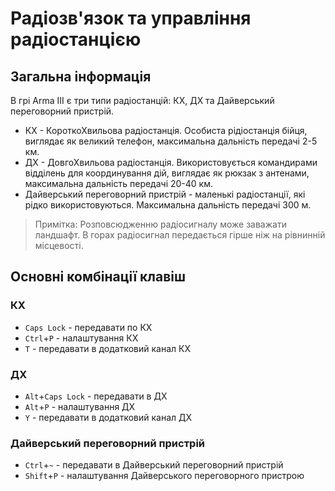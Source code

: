 # Радіозв'язок та управління радіостанцією
## Загальна інформація
В грі Arma ІІІ є три типи радіостанцій: КХ, ДХ та Дайверський переговорний пристрій.

- КХ - КороткоХвильова радіостанція. Особиста рідіостанція бійця, виглядає як великий телефон, максимальна дальність передачі 2-5 км.
- ДХ - ДовгоХвильова радіостанція. Використовується командирами відділень для координування дій, виглядає як рюкзак з антенами, максимальна дальність передачі 20-40 км.
- Дайверський переговорний пристрій - маленькі радіостанції, які рідко використовуються. Максимальна дальність передачі 300 м.

> Примітка: Розповсюдженню радіосигналу може заважати ландшафт.
> В горах радіосигнал передається гірше ніж на рівнинній місцевості.

## Основні комбінації клавіш
### КХ
- `Caps Lock` - передавати по КХ
- `Ctrl`+`P` - налаштування КХ
- `T` - передавати в додатковий канал КХ

### ДХ
- `Alt`+`Caps Lock` - передавати в ДХ
- `Alt`+`P` - налаштування ДХ
- `Y` - передавати в додатковий канал ДХ
  
### Дайверський переговорний пристрій
- `Ctrl`+`~` - передавати в Дайверський переговорний пристрій
- `Shift`+`P` - налаштування Дайверського переговорного пристрою
